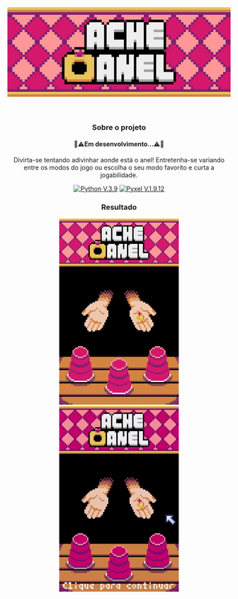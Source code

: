 <div align="center">
<header>
<img src="img/icon.png" type="image/png" alt="Ache O Anel Icon">
</header>



<div>
  <h3>Sobre o projeto</h3>
  <div>
  <h4>🚧⚠️Em desenvolvimento...⚠️🚧</h4>
</div>
  <p>Divirta-se tentando adivinhar aonde está o anel!
Entretenha-se variando entre os modos do jogo ou escolha o seu modo favorito e curta a jogabilidade.</p>
  <p>
    <a href="https://www.python.org/">
      <img src="https://img.shields.io/badge/Python-3776AB?style=for-the-badge&logo=python&logoColor=white" alt="Python V.3.9" ></a>
    <a href="https://github.com/kitao/pyxel">
      <img src="https://img.shields.io/badge/Pyxel-v1.9.12-blue?style=for-the-badge&logo=python&logoColor=white" alt="Pyxel V.1.9.12" ></a>
  </p>
</div>

<div>
  <h3>Resultado</h3>
  <figure>
    <img src="img/interface.png" type="image/png" alt="Interface do Game">
   <img src="img/Ache O Anel.gif" type="image/gif" alt="Game gif" width=270px>
  </figure>
</div>
</div>
